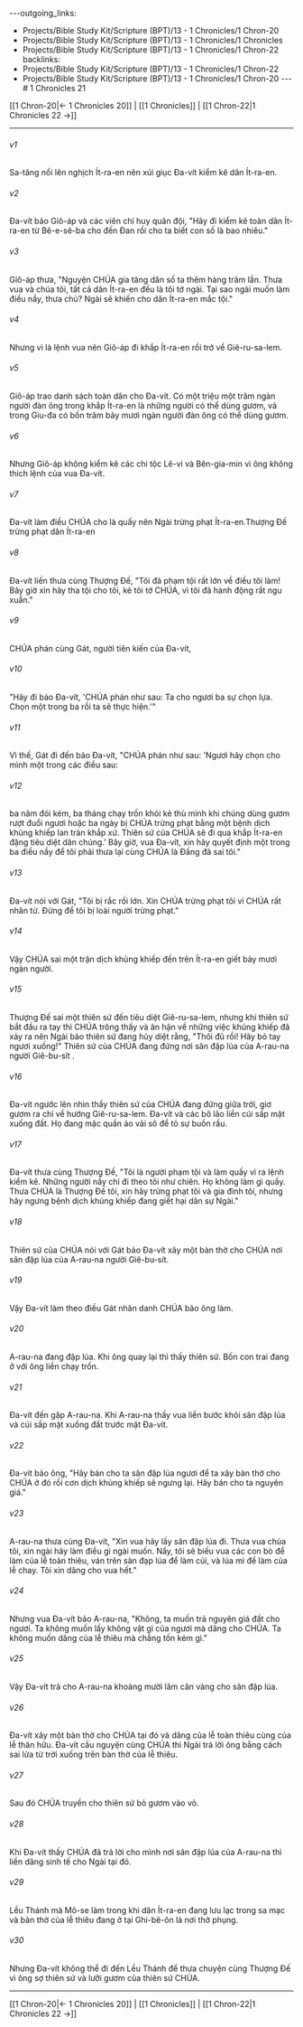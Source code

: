 ---outgoing_links:
  - Projects/Bible Study Kit/Scripture (BPT)/13 - 1 Chronicles/1 Chron-20
  - Projects/Bible Study Kit/Scripture (BPT)/13 - 1 Chronicles/1 Chronicles
  - Projects/Bible Study Kit/Scripture (BPT)/13 - 1 Chronicles/1 Chron-22
backlinks:
  - Projects/Bible Study Kit/Scripture (BPT)/13 - 1 Chronicles/1 Chron-22
  - Projects/Bible Study Kit/Scripture (BPT)/13 - 1 Chronicles/1 Chron-20
---# 1 Chronicles 21

[[1 Chron-20|← 1 Chronicles 20]] | [[1 Chronicles]] | [[1 Chron-22|1 Chronicles 22 →]]
***



###### v1 
Sa-tăng nổi lên nghịch Ít-ra-en nên xúi giục Đa-vít kiểm kê dân Ít-ra-en. 

###### v2 
Đa-vít bảo Giô-áp và các viên chỉ huy quân đội, "Hãy đi kiểm kê toàn dân Ít-ra-en từ Bê-e-sê-ba cho đến Đan rồi cho ta biết con số là bao nhiêu." 

###### v3 
Giô-áp thưa, "Nguyện CHÚA gia tăng dân số ta thêm hàng trăm lần. Thưa vua và chúa tôi, tất cả dân Ít-ra-en đều là tôi tớ ngài. Tại sao ngài muốn làm điều nầy, thưa chủ? Ngài sẽ khiến cho dân Ít-ra-en mắc tội." 

###### v4 
Nhưng vì là lệnh vua nên Giô-áp đi khắp Ít-ra-en rồi trở về Giê-ru-sa-lem. 

###### v5 
Giô-áp trao danh sách toàn dân cho Đa-vít. Có một triệu một trăm ngàn người đàn ông trong khắp Ít-ra-en là những người có thể dùng gươm, và trong Giu-đa có bốn trăm bảy mươi ngàn người đàn ông có thể dùng gươm. 

###### v6 
Nhưng Giô-áp không kiểm kê các chi tộc Lê-vi và Bên-gia-min vì ông không thích lệnh của vua Đa-vít. 

###### v7 
Đa-vít làm điều CHÚA cho là quấy nên Ngài trừng phạt Ít-ra-en.Thượng Đế trừng phạt dân Ít-ra-en 

###### v8 
Đa-vít liền thưa cùng Thượng Đế, "Tôi đã phạm tội rất lớn về điều tôi làm! Bây giờ xin hãy tha tội cho tôi, kẻ tôi tớ CHÚA, vì tôi đã hành động rất ngu xuẩn." 

###### v9 
CHÚA phán cùng Gát, người tiên kiến của Đa-vít, 

###### v10 
"Hãy đi bảo Đa-vít, 'CHÚA phán như sau: Ta cho ngươi ba sự chọn lựa. Chọn một trong ba rồi ta sẽ thực hiện.'" 

###### v11 
Vì thế, Gát đi đến bảo Đa-vít, "CHÚA phán như sau: 'Ngươi hãy chọn cho mình một trong các điều sau: 

###### v12 
ba năm đói kém, ba tháng chạy trốn khỏi kẻ thù mình khi chúng dùng gươm rượt đuổi ngươi hoặc ba ngày bị CHÚA trừng phạt bằng một bệnh dịch khủng khiếp lan tràn khắp xứ. Thiên sứ của CHÚA sẽ đi qua khắp Ít-ra-en đặng tiêu diệt dân chúng.' Bây giờ, vua Đa-vít, xin hãy quyết định một trong ba điều nầy để tôi phải thưa lại cùng CHÚA là Đấng đã sai tôi." 

###### v13 
Đa-vít nói với Gát, "Tôi bị rắc rối lớn. Xin CHÚA trừng phạt tôi vì CHÚA rất nhân từ. Đừng để tôi bị loài người trừng phạt." 

###### v14 
Vậy CHÚA sai một trận dịch khủng khiếp đến trên Ít-ra-en giết bảy mươi ngàn người. 

###### v15 
Thượng Đế sai một thiên sứ đến tiêu diệt Giê-ru-sa-lem, nhưng khi thiên sứ bắt đầu ra tay thì CHÚA trông thấy và ân hận về những việc khủng khiếp đã xảy ra nên Ngài bảo thiên sứ đang hủy diệt rằng, "Thôi đủ rồi! Hãy bỏ tay ngươi xuống!" Thiên sứ của CHÚA đang đứng nơi sân đập lúa của A-rau-na người Giê-bu-sít . 

###### v16 
Đa-vít ngước lên nhìn thấy thiên sứ của CHÚA đang đứng giữa trời, giơ gươm ra chỉ về hướng Giê-ru-sa-lem. Đa-vít và các bô lão liền cúi sấp mặt xuống đất. Họ đang mặc quần áo vải sô để tỏ sự buồn rầu. 

###### v17 
Đa-vít thưa cùng Thượng Đế, "Tôi là người phạm tội và làm quấy vì ra lệnh kiểm kê. Những người nầy chỉ đi theo tôi như chiên. Họ không làm gì quấy. Thưa CHÚA là Thượng Đế tôi, xin hãy trừng phạt tôi và gia đình tôi, nhưng hãy ngưng bệnh dịch khủng khiếp đang giết hại dân sự Ngài." 

###### v18 
Thiên sứ của CHÚA nói với Gát bảo Đa-vít xây một bàn thờ cho CHÚA nơi sân đập lúa của A-rau-na người Giê-bu-sít. 

###### v19 
Vậy Đa-vít làm theo điều Gát nhân danh CHÚA bảo ông làm. 

###### v20 
A-rau-na đang đập lúa. Khi ông quay lại thì thấy thiên sứ. Bốn con trai đang ở với ông liền chạy trốn. 

###### v21 
Đa-vít đến gặp A-rau-na. Khi A-rau-na thấy vua liền bước khỏi sân đập lúa và cúi sấp mặt xuống đất trước mặt Đa-vít. 

###### v22 
Đa-vít bảo ông, "Hãy bán cho ta sân đập lúa ngươi để ta xây bàn thờ cho CHÚA ở đó rồi cơn dịch khủng khiếp sẽ ngưng lại. Hãy bán cho ta nguyên giá." 

###### v23 
A-rau-na thưa cùng Đa-vít, "Xin vua hãy lấy sân đập lúa đi. Thưa vua chúa tôi, xin ngài hãy làm điều gì ngài muốn. Nầy, tôi sẽ biếu vua các con bò để làm của lễ toàn thiêu, ván trên sàn đạp lúa để làm củi, và lúa mì để làm của lễ chay. Tôi xin dâng cho vua hết." 

###### v24 
Nhưng vua Đa-vít bảo A-rau-na, "Không, ta muốn trả nguyên giá đất cho ngươi. Ta không muốn lấy không vật gì của ngươi mà dâng cho CHÚA. Ta không muốn dâng của lễ thiêu mà chẳng tốn kém gì." 

###### v25 
Vậy Đa-vít trả cho A-rau-na khoảng mười lăm cân vàng cho sân đập lúa. 

###### v26 
Đa-vít xây một bàn thờ cho CHÚA tại đó và dâng của lễ toàn thiêu cùng của lễ thân hữu. Đa-vít cầu nguyện cùng CHÚA thì Ngài trả lời ông bằng cách sai lửa từ trời xuống trên bàn thờ của lễ thiêu. 

###### v27 
Sau đó CHÚA truyền cho thiên sứ bỏ gươm vào vỏ. 

###### v28 
Khi Đa-vít thấy CHÚA đã trả lời cho mình nơi sân đập lúa của A-rau-na thì liền dâng sinh tế cho Ngài tại đó. 

###### v29 
Lều Thánh mà Mô-se làm trong khi dân Ít-ra-en đang lưu lạc trong sa mạc và bàn thờ của lễ thiêu đang ở tại Ghi-bê-ôn là nơi thờ phụng. 

###### v30 
Nhưng Đa-vít không thể đi đến Lều Thánh để thưa chuyện cùng Thượng Đế vì ông sợ thiên sứ và lưỡi gươm của thiên sứ CHÚA.

***
[[1 Chron-20|← 1 Chronicles 20]] | [[1 Chronicles]] | [[1 Chron-22|1 Chronicles 22 →]]

